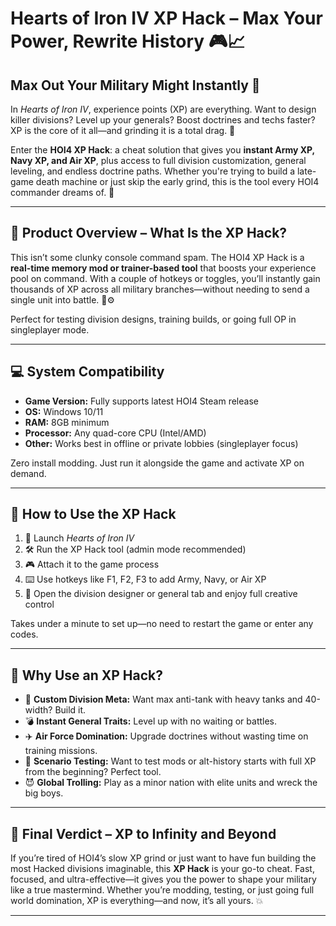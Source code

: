 # Hearts of Iron IV XP Hack – Max Your Power, Rewrite History 🎮📈

## Max Out Your Military Might Instantly 💪

In *Hearts of Iron IV*, experience points (XP) are everything. Want to design killer divisions? Level up your generals? Boost doctrines and techs faster? XP is the core of it all—and grinding it is a total drag. 😤

Enter the **HOI4 XP Hack**: a cheat solution that gives you **instant Army XP, Navy XP, and Air XP**, plus access to full division customization, general leveling, and endless doctrine paths. Whether you're trying to build a late-game death machine or just skip the early grind, this is the tool every HOI4 commander dreams of. 🚀

---

## 🧰 Product Overview – What Is the XP Hack?

This isn’t some clunky console command spam. The HOI4 XP Hack is a **real-time memory mod or trainer-based tool** that boosts your experience pool on command. With a couple of hotkeys or toggles, you’ll instantly gain thousands of XP across all military branches—without needing to send a single unit into battle. 🧠⚙️

Perfect for testing division designs, training builds, or going full OP in singleplayer mode.

---

## 💻 System Compatibility

* **Game Version:** Fully supports latest HOI4 Steam release
* **OS:** Windows 10/11
* **RAM:** 8GB minimum
* **Processor:** Any quad-core CPU (Intel/AMD)
* **Other:** Works best in offline or private lobbies (singleplayer focus)

Zero install modding. Just run it alongside the game and activate XP on demand.

---

## 🔧 How to Use the XP Hack

1. 🚀 Launch *Hearts of Iron IV*
2. 🛠️ Run the XP Hack tool (admin mode recommended)
3. 🎮 Attach it to the game process
4. ⌨️ Use hotkeys like F1, F2, F3 to add Army, Navy, or Air XP
5. 🧠 Open the division designer or general tab and enjoy full creative control

Takes under a minute to set up—no need to restart the game or enter any codes.

---

## 🌟 Why Use an XP Hack?

* 🧬 **Custom Division Meta:** Want max anti-tank with heavy tanks and 40-width? Build it.
* 💣 **Instant General Traits:** Level up with no waiting or battles.
* ✈️ **Air Force Domination:** Upgrade doctrines without wasting time on training missions.
* 🔁 **Scenario Testing:** Want to test mods or alt-history starts with full XP from the beginning? Perfect tool.
* 😈 **Global Trolling:** Play as a minor nation with elite units and wreck the big boys.


---

## 🧠 Final Verdict – XP to Infinity and Beyond

If you’re tired of HOI4’s slow XP grind or just want to have fun building the most Hacked divisions imaginable, this **XP Hack** is your go-to cheat. Fast, focused, and ultra-effective—it gives you the power to shape your military like a true mastermind. Whether you’re modding, testing, or just going full world domination, XP is everything—and now, it’s all yours. 💥

---

